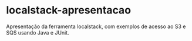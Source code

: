 # localstack-apresentacao
Apresentação da ferramenta localstack, com exemplos de acesso ao S3 e SQS usando Java e JUnit.
